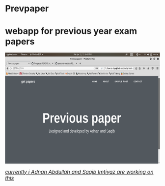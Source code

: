 # Prevpaper
<h1 color="blue">webapp for previous year exam papers</h1>
 <img src="https://github.com/addddd123/Prevpaper/blob/master/readme.png" alt="Smiley face" height="360" width="720"> 
 
 
 <p color="green"><i><u> <big>currently i Adnan Abdullah and Saqib Imtiyaz are working on this </big></u></i></p>
